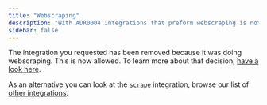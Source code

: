 ```yaml
---
title: "Webscraping"
description: "With ADR0004 integrations that preform webscraping is not allowed and will be removed."
sidebar: false
---
```


The integration you requested has been removed because it was doing webscraping.
This is now allowed. To learn more about that decision, [have a look here][ADR0004].

As an alternative you can look at the [`scrape`](/integrations/scrape) integration, browse our list of [other integrations](/integrations/).

[ADR0004]: https://github.com/home-assistant/architecture/blob/master/adr/0004-webscraping.md
